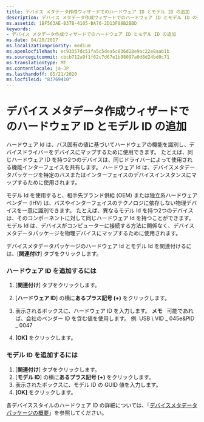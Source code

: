 ```yaml
---
title: デバイス メタデータ作成ウィザードでのハードウェア ID とモデル ID の追加
description: デバイス メタデータ作成ウィザードでのハードウェア ID とモデル ID の追加
ms.assetid: 1BF563AE-B37B-4105-BA76-2D13F88B2BBD
keywords:
- デバイス メタデータ作成ウィザードでのハードウェア ID とモデル ID の追加
ms.date: 04/20/2017
ms.localizationpriority: medium
ms.openlocfilehash: ec93357dc51fa5c5dea5c036d28e9ac22e8aab1b
ms.sourcegitcommit: cbcb712a9f1f62c7d67e1b98097a0d8d24bd0c71
ms.translationtype: MT
ms.contentlocale: ja-JP
ms.lasthandoff: 05/21/2020
ms.locfileid: "83769410"
---
```

# <a name="add-hardware-and-model-ids-in-the-device-metadata-authoring-wizard"></a>デバイス メタデータ作成ウィザードでのハードウェア ID とモデル ID の追加


ハードウェア Id は、バス固有の値に基づいてハードウェアの機能を識別し、デバイスドライバーをデバイスにマップするために使用できます。 たとえば、同じハードウェア ID を持つ2つのデバイスは、同じドライバーによって使用される機能インターフェイスを共有します。 ハードウェア Id は、デバイスメタデータパッケージを特定のバスまたはインターフェイスのデバイスインスタンスにマップするために使用されます。

モデル Id を使用すると、相手先ブランド供給 (OEM) または独立系ハードウェアベンダー (IHV) は、バスやインターフェイスのテクノロジに依存しない物理デバイスを一意に識別できます。 たとえば、異なるモデル Id を持つ2つのデバイスは、そのコンポーネントに対して同じハードウェア Id を持つことができます。 モデル Id は、デバイスがコンピューターに接続する方法に関係なく、デバイスメタデータパッケージを物理デバイスにマップするために使用されます。

デバイスメタデータパッケージのハードウェア Id とモデル Id を関連付けるには、[**関連付け**] タブをクリックします。

### <a name="span-idto_add_a_hardware_id_spanspan-idto_add_a_hardware_id_spanspan-idto_add_a_hardware_id_spanto-add-a-hardware-id"></a><span id="To_add_a_Hardware_ID_"></span><span id="to_add_a_hardware_id_"></span><span id="TO_ADD_A_HARDWARE_ID_"></span>ハードウェア ID を追加するには

1.  [**関連付け**] タブをクリックします。
2.  [**ハードウェア ID**] の横に**あるプラス記号 (+)** をクリックします。
3.  表示されるボックスに、ハードウェア ID を入力します。
    **メモ**   可能であれば、会社のベンダー ID を含む値を使用します。 例: USB \\ VID \_ 045e&PID \_ 0047

     

4.  **[OK]** をクリックします。

### <a name="span-idto_add_a_model_id_spanspan-idto_add_a_model_id_spanspan-idto_add_a_model_id_spanto-add-a-model-id"></a><span id="To_add_a_Model_ID_"></span><span id="to_add_a_model_id_"></span><span id="TO_ADD_A_MODEL_ID_"></span>モデル ID を追加するには

1.  [**関連付け**] タブをクリックします。
2.  [**モデル ID**] の横に**あるプラス記号 (+)** をクリックします。
3.  表示されたボックスに、モデル ID の GUID 値を入力します。
4.  **[OK]** をクリックします。

各デバイススタイルのハードウェア ID の詳細については、「[デバイスメタデータパッケージの概要](https://docs.microsoft.com/windows-hardware/drivers/install/overview-of-device-metadata-packages)」を参照してください。

 

 





